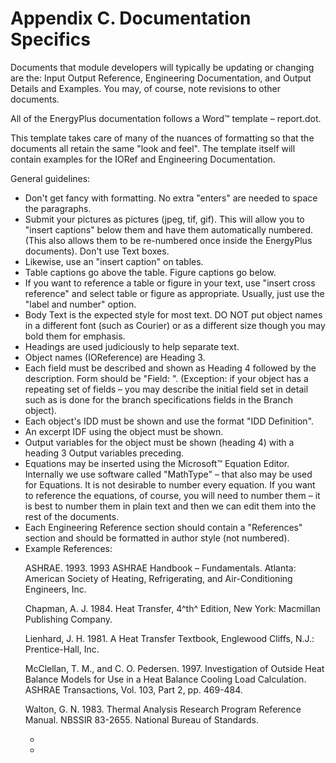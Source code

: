 # Appendix C.  Documentation Specifics

Documents that module developers will typically be updating or changing are the: Input Output Reference, Engineering Documentation, and Output Details and Examples.  You may, of course, note revisions to other documents.

All of the EnergyPlus documentation follows a Word™ template – report.dot.

This template takes care of many of the nuances of formatting so that the documents all retain the same "look and feel".  The template itself will contain examples for the IORef and Engineering Documentation.

General guidelines:

- Don't get fancy with formatting.  No extra "enters" are needed to space the paragraphs.
- Submit your pictures as pictures (jpeg, tif, gif).  This will allow you to "insert captions" below them and have them automatically numbered.  (This also allows them to be re-numbered once inside the EnergyPlus documents).  Don't use Text boxes.
- Likewise, use an "insert caption" on tables. 
- Table captions go above the table.  Figure captions go below.
- If you want to reference a table or figure in your text, use "insert cross reference" and select table or figure as appropriate.  Usually, just use the "label and number" option.
- Body Text is the expected style for most text.  DO NOT put object names in a different font (such as Courier) or as a different size though you may bold them for emphasis.
- Headings are used judiciously to help separate text.
- Object names (IOReference) are Heading 3.
- Each field must be described and shown as Heading 4 followed by the description.  Form should be "Field: <field Name>". (Exception: if your object has a repeating set of fields – you may describe the initial field set in detail such as is done for the branch specifications fields in the Branch object).
- Each object's IDD must be shown and use the format "IDD Definition".
- An excerpt IDF using the object must be shown.
- Output variables for the object must be shown (heading 4) with a heading 3 <object name> Output variables preceding.
- Equations may be inserted using the Microsoft™ Equation Editor.  Internally we use software called "MathType" – that also may be used for Equations.  It is not desirable to number every equation.  If you want to reference the equations, of course, you will need to number them – it is best to number them in plain text and then we can edit them into the rest of the documents.
- Each Engineering Reference section should contain a "References" section and should be formatted in author style (not numbered).
- Example References:

ASHRAE. 1993. 1993 ASHRAE Handbook – Fundamentals. Atlanta: American Society of Heating, Refrigerating, and Air-Conditioning Engineers, Inc.

Chapman, A. J. 1984. Heat Transfer, 4^th^ Edition, New York: Macmillan Publishing Company.

Lienhard, J. H. 1981. A Heat Transfer Textbook, Englewood Cliffs, N.J.: Prentice-Hall, Inc.

McClellan, T. M., and C. O. Pedersen. 1997. Investigation of Outside Heat Balance Models for Use in a Heat Balance Cooling Load Calculation. ASHRAE Transactions, Vol. 103, Part 2, pp. 469-484.

Walton, G. N. 1983. Thermal Analysis Research Program Reference Manual. NBSSIR 83-2655. National Bureau of Standards.

-
-
